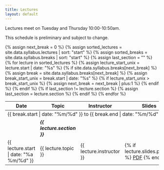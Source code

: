 ```yaml
---
title: Lectures
layout: default
---
```


Lectures meet on Tuesday and Thursday 10:00-10:50am.

This schedule is preliminary and subject to change.

<table class="wide-table">
  <thead>
    <tr>
      <th>Date</th>
      <th>Topic</th>
      <th>Instructor</th>
      <th>Slides</th>
      <th>Notes</th>
      <th>Reading</th>
    </tr>
  </thead>

  <tbody>
    {% assign next_break = 0 %}
    {% assign sorted_lectures = site.data.syllabus.lectures | sort: "start" %}
    {% assign sorted_breaks = site.data.syllabus.breaks | sort: "start" %}
    {% assign last_section = "" %}
    {% for lecture in sorted_lectures %}
      {% assign lecture_start_unix = lecture.start | date: "%s" %}
      {% if site.data.syllabus.breaks[next_break] %}
        {% assign break = site.data.syllabus.breaks[next_break] %}
        {% assign break_start_unix = break.start | date: "%s" %}
        {% if lecture_start_unix > break_start_unix %}
          <tr>
            <td colspan="6"><span class="break">
              {{ break.start | date: "%m/%d" }} to
              {{ break.end | date: "%m/%d" }}:
              {{ break.label }}
            </span></td>
          </tr>
          {% assign next_break = next_break | plus:1 %}
        {% endif %}
      {% endif %}
      {% if last_section != lecture.section %}
        <tr>
          <td></td>
          <td><em><b>{{ lecture.section }}</b></em></td>
          <td></td>
          <td></td>
          <td></td>
          <td></td>
        </tr>
        {% assign last_section = lecture.section %}
      {% endif %}
      <tr>
        <td title="{{ lecture.start }}">{{ lecture.start | date: "%a %m/%d" }}</td>
        <td style="text-align: left">{{ lecture.topic }}</td>
        <td>{{ lecture.instructor }}</td>
        <td>
          {% if lecture.slides.pdf_file %}
            <a href="{% link {{ lecture.slides.pdf_file }} %}">PDF</a>
          {% endif %}
        </td>
        <td>
          {% if lecture.notes.pdf_file %}
            <a href="{% link {{ lecture.notes.pdf_file }} %}">PDF</a>
          {% endif %}
        </td>
        <td></td>
      </tr>
    {% endfor %}
  </tbody>
</table>
